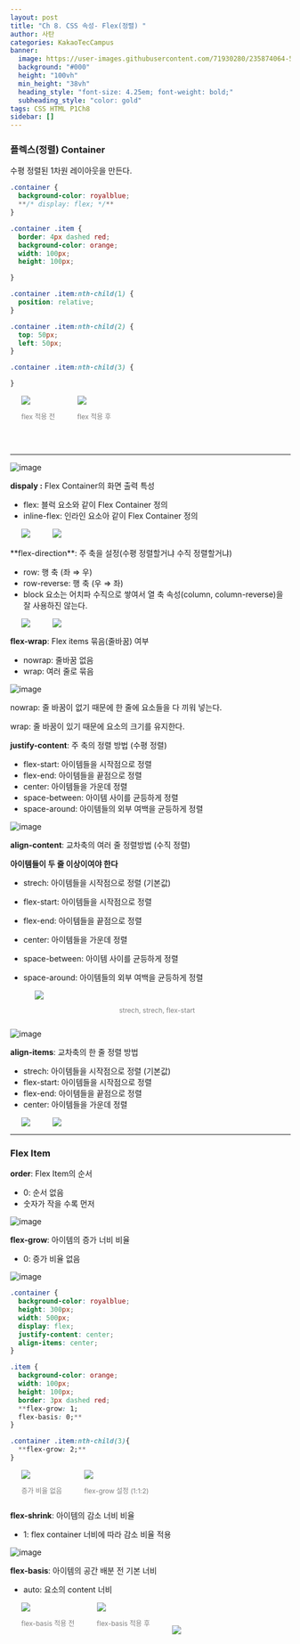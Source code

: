 ```yaml
---
layout: post
title: "Ch 8. CSS 속성- Flex(정렬) "
author: 사탄
categories: KakaoTecCampus
banner:
  image: https://user-images.githubusercontent.com/71930280/235874064-5299e96b-fde2-4913-aac8-21ea6a48d714.png
  background: "#000"
  height: "100vh"
  min_height: "38vh"
  heading_style: "font-size: 4.25em; font-weight: bold;"
  subheading_style: "color: gold"
tags: CSS HTML P1Ch8
sidebar: []
---
```


<style>
  .imageRow {
    display:flex;
  }
  .captionedImg {
    display: grid;
    align-content: flex-end;
    margin: 0 20px;
    text-align:center;
    color:gray;
    font-size: 12px;
  }
</style>

### 플렉스(정렬) Container

수평 정렬된 1차원 레이아웃을 만든다.

```css
.container {
  background-color: royalblue;
  **/* display: flex; */**
}

.container .item {
  border: 4px dashed red;
  background-color: orange;
  width: 100px;
  height: 100px;

}

.container .item:nth-child(1) {
  position: relative;
}

.container .item:nth-child(2) {
  top: 50px;
  left: 50px;
}

.container .item:nth-child(3) {

}
```

<div class="imageRow">
  <div class="captionedImg">
    <img src="https://user-images.githubusercontent.com/71930280/235874437-21606666-24f2-42e9-9913-73c855561928.png">
    <p>flex 적용 전</p>
  </div>
  <div class="captionedImg">
    <img src="https://user-images.githubusercontent.com/71930280/235874480-a04be7ea-4159-4145-b2e9-e2a6d84f1b98.png">
    <p>flex 적용 후</p>
  </div>
</div>
<br/><br/>

---

![image](https://user-images.githubusercontent.com/71930280/235874520-51c027cd-ec3f-4565-95f8-6edb41b6d53f.png)

**dispaly :** Flex Container의 화면 출력 특성

- flex: 블럭 요소와 같이 Flex Container 정의
- inline-flex: 인라인 요소아 같이 Flex Container 정의
  <br/>

<div class="imageRow">
  <div class="captionedImg">
    <img src="https://user-images.githubusercontent.com/71930280/235874550-4273113a-da19-4302-9c12-fcae799c0f3d.png">
  </div>
  <div class="captionedImg">
    <img src="https://user-images.githubusercontent.com/71930280/235874585-1a57e68e-a3c4-4d73-8b39-0c10c37169d1.png">
  </div>
</div>
<br/>
**flex-direction**: 주 축을 설정(수평 정렬할거냐 수직 정렬할거냐)

- row: 행 축 (좌 ⇒ 우)
- row-reverse: 행 축 (우 ⇒ 좌)
- block 요소는 어치파 수직으로 쌓여서 열 축 속성(column, column-reverse)을 잘 사용하진 않는다.

<div class="imageRow">
  <div class="captionedImg">
    <img src="https://user-images.githubusercontent.com/71930280/235874660-3321731e-64ba-4ac0-b6d1-7f3dcf336b49.png">
  </div>
  <div class="captionedImg">
    <img src="https://user-images.githubusercontent.com/71930280/235874723-dd4f66a5-7811-4e0b-bc51-c8e103ae0bb8.png">
  </div>
</div>

**flex-wrap**: Flex items 묶음(줄바꿈) 여부

- nowrap: 줄바꿈 없음
- wrap: 여러 줄로 묶음

![image](https://user-images.githubusercontent.com/71930280/236171763-a10a9be5-8158-4c3d-a9fc-9c2ccf75ea67.png)

nowrap: 줄 바꿈이 없기 때문에 한 줄에 요소들을 다 끼워 넣는다.

wrap: 줄 바꿈이 있기 때문에 요소의 크기를 유지한다.

**justify-content**: 주 축의 정렬 방법 (수평 정렬)

- flex-start: 아이템들을 시작점으로 정렬
- flex-end: 아이템들을 끝점으로 정렬
- center: 아이템들을 가운데 정렬
- space-between: 아이템 사이를 균등하게 정렬
- space-around: 아이템들의 외부 여백을 균등하게 정렬

![image](https://user-images.githubusercontent.com/71930280/236171777-1a0cc995-7cde-48b6-92ac-52e1cc748c5c.png)

**align-content**: 교차축의 여러 줄 정렬방법 (수직 정렬)

**아이템들이 두 줄 이상이여야 한다**

- strech: 아이템들을 시작점으로 정렬 (기본값)
- flex-start: 아이템들을 시작점으로 정렬
- flex-end: 아이템들을 끝점으로 정렬
- center: 아이템들을 가운데 정렬
- space-between: 아이템 사이를 균등하게 정렬
- space-around: 아이템들의 외부 여백을 균등하게 정렬

  <div class="captionedImg">
    <img src="https://user-images.githubusercontent.com/71930280/236173706-cf6aef30-56ae-4e6a-b46b-4319336cf8c8.png">
    <p>strech, strech, flex-start</p>
  </div>

![image](https://user-images.githubusercontent.com/71930280/236173718-2a145c27-9f02-4e13-bbe8-672a05bb6a38.png)

**align-items**: 교차축의 한 줄 정렬 방법

- strech: 아이템들을 시작점으로 정렬 (기본값)
- flex-start: 아이템들을 시작점으로 정렬
- flex-end: 아이템들을 끝점으로 정렬
- center: 아이템들을 가운데 정렬

<div class="imageRow">
  <div class="captionedImg">
    <img src="https://user-images.githubusercontent.com/71930280/236173733-c63af3b6-4cf1-4f2e-8061-27e878b9081a.png">
  </div>
  <div class="captionedImg">
    <img src="https://user-images.githubusercontent.com/71930280/236174374-1e469064-f4e6-4715-ac4e-7c1106bd6da6.png">
  </div>
</div>

---

### Flex Item

**order**: Flex Item의 순서

- 0: 순서 없음
- 숫자가 작을 수록 먼저

![image](https://user-images.githubusercontent.com/71930280/236179815-30b669a9-487a-4f86-86bb-c4522f2a1e2f.png)

**flex-grow**: 아이템의 증가 너비 비율

- 0: 증가 비율 없음

![image](https://user-images.githubusercontent.com/71930280/236179836-107365a9-d565-4c64-9aa4-bdea85befab9.png)

```css
.container {
  background-color: royalblue;
  height: 300px;
  width: 500px;
  display: flex;
  justify-content: center;
  align-items: center;
}

.item {
  background-color: orange;
  width: 100px;
  height: 100px;
  border: 3px dashed red;
  **flex-grow: 1;
  flex-basis: 0;**
}

.container .item:nth-child(3){
  **flex-grow: 2;**
}
```

<div class="imageRow">
  <div class="captionedImg">
    <img src="https://user-images.githubusercontent.com/71930280/236179865-cc4d5c1f-4247-4331-b4f5-4e9e2ed133f1.png">
    <p>증가 비율 없음</p>
  </div>
  <div class="captionedImg">
    <img src="https://user-images.githubusercontent.com/71930280/236179904-e2eb0b66-48b7-4276-971b-aa8a6ef66c52.png">
    <p>flex-grow 설정 (1:1:2)</p>
  </div>
</div>

**flex-shrink**: 아이템의 감소 너비 비율

- 1: flex container 너비에 따라 감소 비율 적용

![image](https://user-images.githubusercontent.com/71930280/236180345-1ca3f68c-3535-4dec-a39d-89b1af548a91.png)

**flex-basis**: 아이템의 공간 배분 전 기본 너비

- auto: 요소의 content 너비

<div class="imageRow">
  <div class="captionedImg">
    <img src="https://user-images.githubusercontent.com/71930280/236180749-9d6d3b8d-f3e4-46d0-b142-90b31d5d46c4.png">
    <p>flex-basis 적용 전</p>
  </div>
  <div class="captionedImg">
    <img src="https://user-images.githubusercontent.com/71930280/236181669-2846d8b1-c49b-44ff-9ead-7e1a1919620f.png">
    <p>flex-basis 적용 후</p>
  </div>
    <div class="captionedImg">
    <img src="https://user-images.githubusercontent.com/71930280/236181689-94d09c30-c564-4a1e-8aef-4f3e608c9064.png">
  </div>
</div>
